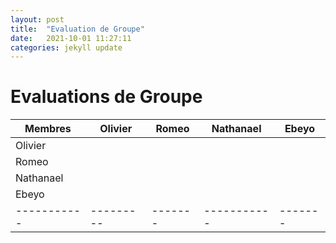 ```yaml
---
layout: post
title:  "Evaluation de Groupe"
date:   2021-10-01 11:27:11
categories: jekyll update
---
```


# Evaluations de Groupe



| Membres   | Olivier | Romeo | Nathanael | Ebeyo |
|-----------|---------|-------|-----------|-------|
| Olivier   |         |       |           |       |
| Romeo     |         |       |           |       |
| Nathanael |         |       |           |       |
| Ebeyo     |         |       |           |       |
|-----------|---------|-------|-----------|-------|

